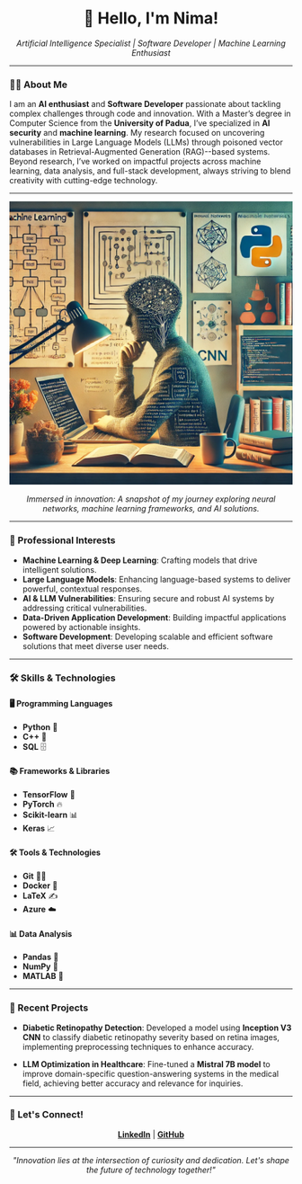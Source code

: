 <h1 align="center">👋 Hello, I'm Nima!</h1>

<p align="center">
  <em>Artificial Intelligence Specialist | Software Developer | Machine Learning Enthusiast</em>
</p>

---

### 👨‍💻 About Me
I am an **AI enthusiast** and **Software Developer** passionate about tackling complex challenges through code and innovation. With a Master’s degree in Computer Science from the **University of Padua**, I’ve specialized in **AI security** and **machine learning**. My research focused on uncovering vulnerabilities in Large Language Models (LLMs) through poisoned vector databases in Retrieval-Augmented Generation (RAG)--based systems. Beyond research, I’ve worked on impactful projects across machine learning, data analysis, and full-stack development, always striving to blend creativity with cutting-edge technology.

---

<p align="center">
  <img src="me.webp" alt="Nima immersed in AI work" width="600">
</p>

<p align="center">
  <em>Immersed in innovation: A snapshot of my journey exploring neural networks, machine learning frameworks, and AI solutions.</em>
</p>

---

### 🌟 Professional Interests
- **Machine Learning & Deep Learning**: Crafting models that drive intelligent solutions.
- **Large Language Models**: Enhancing language-based systems to deliver powerful, contextual responses.
- **AI & LLM Vulnerabilities**: Ensuring secure and robust AI systems by addressing critical vulnerabilities.
- **Data-Driven Application Development**: Building impactful applications powered by actionable insights.
- **Software Development**: Developing scalable and efficient software solutions that meet diverse user needs.

---

### 🛠️ Skills & Technologies

#### 🖥️ Programming Languages
- **Python** 🐍
- **C++** 🚀
- **SQL** 🗄️

#### 📚 Frameworks & Libraries
- **TensorFlow** 🔶
- **PyTorch** 🔥
- **Scikit-learn** 📊
- **Keras** 📈

#### 🛠 Tools & Technologies
- **Git** 🧑‍💻
- **Docker** 🐳
- **LaTeX** ✍️
- **Azure** ☁️

#### 📊 Data Analysis
- **Pandas** 🐼
- **NumPy** 🔢
- **MATLAB** 📐

---

### 🚀 Recent Projects

- **Diabetic Retinopathy Detection**: Developed a model using **Inception V3 CNN** to classify diabetic retinopathy severity based on retina images, implementing preprocessing techniques to enhance accuracy.
  
- **LLM Optimization in Healthcare**: Fine-tuned a **Mistral 7B model** to improve domain-specific question-answering systems in the medical field, achieving better accuracy and relevance for inquiries.

---

### 🤝 Let's Connect!
<p align="center">
  <a href="https://linkedin.com/in/nima-daryabar" target="_blank"><strong>LinkedIn</strong></a> | 
  <a href="https://github.com/nimad70" target="_blank"><strong>GitHub</strong></a>
</p>

---

<p align="center"><em>"Innovation lies at the intersection of curiosity and dedication. Let's shape the future of technology together!"</em></p>







<!---<h1 align="center">👋 Hello, I'm Nima! 👋</h1>

<p align="center">
  <em>Artificial Intelligence Specialist | Software Developer | Machine Learning Enthusiast</em>
</p>

---

### 👨‍💻 About Me
I'm a passionate **AI enthusiast** and **Software Developer** with a love for tackling complex problems through code. I hold a Master’s degree in Computer Science from the **University of Padua**, where I focused my research on **AI security** and **machine learning**. My thesis explored vulnerabilities in Large Language Models (LLMs) through poisoned vector databases in RAG-based systems, and I've since worked on projects across machine learning, data analysis, and full-stack development.

---

<p align="center">
  <img src="me.webp" alt="Nima immersed in AI work" width="600">
</p>

<p align="center">
  <em>That's me in my natural habitat: surrounded by neural networks, Python, and a big cup of coffee! ☕</em>
</p>

---

### 🌟 Areas of Interest
- Machine Learning & Deep Learning
- AI Security & LLM Vulnerabilities
- Data-Driven Application Development
- Full-Stack Development

---

### 🛠️ Skills & Technologies

#### 🖥️ Programming Languages
- **Python** 🐍
- **C++** 🚀
- **SQL** 🗄️

#### 📚 Frameworks & Libraries
- **TensorFlow** 🔶
- **PyTorch** 🔥
- **Scikit-learn** 📊
- **Keras** 📈

#### 🛠 Tools & Technologies
- **Git** 🧑‍💻
- **Docker** 🐳
- **LaTeX** ✍️
- **Azure** ☁️

#### 📊 Data Analysis
- **Pandas** 🐼
- **NumPy** 🔢
- **MATLAB** 📐

---

### 🚀 Recent Projects

- **Diabetic Retinopathy Detection**: Developed a model using **Inception V3 CNN** to classify diabetic retinopathy severity based on retina images, enhancing accuracy through preprocessing techniques.
  
- **LLM Optimization in Healthcare**: Fine-tuned a **Mistral 7B model** to improve question-answering systems in the medical field, achieving better accuracy and relevance for domain-specific inquiries.

---

### 🤝 Let's Connect!
- **LinkedIn**: [nima-daryabar](https://linkedin.com/in/nima-daryabar)
- **GitHub**: [nimad70](https://github.com/nimad70)

---

<p align="center"><em>"Curiosity drives my work, and innovation fuels my passion. Let's collaborate and build something amazing!"</em></p>






<!---<h1 align="center">👋 Hello, I'm Nima!</h1>

<p align="center">
  <em>Artificial Intelligence Specialist | Software Developer | Machine Learning Enthusiast</em>
</p>

---

### 👨‍💻 About Me
I'm a passionate **AI enthusiast** and **Software Developer** with a love for tackling complex problems through code. I hold a Master’s degree in Computer Science from the **University of Padua**, where I focused my research on **AI security** and **machine learning**. My thesis explored vulnerabilities in Large Language Models (LLMs) through poisoned vector databases in RAG-based systems, and I've since worked on projects across machine learning, data analysis, and full-stack development.

---

### 🌟 Areas of Interest
- **Machine Learning & Deep Learning**
- **Large Language Models**
- **AI & LLM Vulnerabilities**
- **Data-Driven Application Development**
- **Software Development**

---

### 🛠️ Skills & Technologies

#### 🖥️ Programming Languages
- **Python** 🐍
- **C++** 🚀
- **SQL** 🗄️

#### 📚 Frameworks & Libraries
- **TensorFlow** 🔶
- **PyTorch** 🔥
- **Scikit-learn** 📊
- **Keras** 📈

#### 🛠 Tools & Technologies
- **Git** 🧑‍💻
- **Docker** 🐳
- **LaTeX** ✍️
- **Azure** ☁️

#### 📊 Data Analysis
- **Pandas** 🐼
- **NumPy** 🔢
- **MATLAB** 📐

---

### 🚀 Recent Projects

- **Diabetic Retinopathy Detection**: Developed a model using **Inception V3 CNN** to classify diabetic retinopathy severity based on retina images, enhancing accuracy through preprocessing techniques.
  
- **LLM Optimization in Healthcare**: Fine-tuned a **Mistral 7B model** to improve question-answering systems in the medical field, achieving better accuracy and relevance for domain-specific inquiries.

---

### 🤝 Let's Connect!
- **LinkedIn**: [nima-daryabar](https://linkedin.com/in/nima-daryabar)
- **GitHub**: [nimad70](https://github.com/nimad70)

---

<p align="center"><em>"Curiosity drives my work, and innovation fuels my passion. Let's collaborate and build something amazing!"</em></p>
--->






<!---<h1 align="center">👋 Hello, I'm Nima! 👋</h1>

<p align="center">
  <em>Artificial Intelligence Specialist | Software Developer | Machine Learning Enthusiast</em>
</p>

---

### 👨‍💻 About Me
I'm a passionate **AI enthusiast** and **Software Developer** with a love for tackling complex problems through code. I hold a Master’s degree in Computer Science from the **University of Padua**, where I focused my research on **AI security** and **machine learning**. My thesis explored vulnerabilities in Large Language Models (LLMs) through poisoned vector databases in RAG-based systems, and I've since worked on projects across machine learning, data analysis, and full-stack development.

---

### 🌟 Areas of Interest
- **Machine Learning & Deep Learning**
- **Large Language Models**
- **AI & LLM Vulnerabilities**
- **Data-Driven Application Development**
- **Software Development**

---

### 🛠️ Skills & Technologies

#### 🖥️ Programming Languages
<p>
  <img src="https://img.shields.io/badge/Python-3776AB?style=for-the-badge&logo=python&logoColor=white" alt="Python">
  <img src="https://img.shields.io/badge/C++-00599C?style=for-the-badge&logo=cplusplus&logoColor=white" alt="C++">
  <img src="https://img.shields.io/badge/SQL-4479A1?style=for-the-badge&logo=postgresql&logoColor=white" alt="SQL">
</p>

#### 📚 Frameworks & Libraries
<p>
  <img src="https://img.shields.io/badge/TensorFlow-FF6F00?style=for-the-badge&logo=tensorflow&logoColor=white" alt="TensorFlow">
  <img src="https://img.shields.io/badge/PyTorch-EE4C2C?style=for-the-badge&logo=pytorch&logoColor=white" alt="PyTorch">
  <img src="https://img.shields.io/badge/Scikit--learn-F7931E?style=for-the-badge&logo=scikit-learn&logoColor=white" alt="Scikit-learn">
  <img src="https://img.shields.io/badge/Keras-D00000?style=for-the-badge&logo=keras&logoColor=white" alt="Keras">
</p>

#### 🛠 Tools & Technologies
<p>
  <img src="https://img.shields.io/badge/Git-F05032?style=for-the-badge&logo=git&logoColor=white" alt="Git">
  <img src="https://img.shields.io/badge/Docker-2496ED?style=for-the-badge&logo=docker&logoColor=white" alt="Docker">
  <img src="https://img.shields.io/badge/LATEX-008080?style=for-the-badge&logo=latex&logoColor=white" alt="LaTeX">
  <img src="https://img.shields.io/badge/Azure-0078D4?style=for-the-badge&logo=microsoft-azure&logoColor=white" alt="Azure">
</p>

#### 📊 Data Analysis
<p>
  <img src="https://img.shields.io/badge/Pandas-150458?style=for-the-badge&logo=pandas&logoColor=white" alt="Pandas">
  <img src="https://img.shields.io/badge/NumPy-013243?style=for-the-badge&logo=numpy&logoColor=white" alt="NumPy">
  <img src="https://img.shields.io/badge/MATLAB-0076A8?style=for-the-badge&logo=Mathworks&logoColor=white" alt="MATLAB">
</p>

---

### 🚀 Recent Projects

- **Diabetic Retinopathy Detection**: Developed a model using **Inception V3 CNN** to classify diabetic retinopathy severity based on retina images, enhancing accuracy through preprocessing techniques.
  
- **LLM Optimization in Healthcare**: Fine-tuned a **Mistral 7B model** to improve question-answering systems in the medical field, achieving better accuracy and relevance for domain-specific inquiries.

---

### 🤝 Let's Connect!
<p>
  <a href="https://linkedin.com/in/nima-daryabar"><img src="https://img.shields.io/badge/LinkedIn-0A66C2?style=for-the-badge&logo=linkedin&logoColor=white" alt="LinkedIn"></a>
  <a href="https://github.com/nimad70"><img src="https://img.shields.io/badge/GitHub-181717?style=for-the-badge&logo=github&logoColor=white" alt="GitHub"></a>
</p>

---

<p align="center"><em>"Curiosity drives my work, and innovation fuels my passion. Let's collaborate and build something amazing!"</em></p>

--->


<!---# 👋 Hello, I'm Nima!

I'm an **Artificial Intelligence enthusiast** and **Software Developer** with a passion for solving complex problems through code. With a Master's degree in Computer Science from the University of Padua, I've focused my academic journey on **AI security** and **machine learning** innovation. Recently, I worked on exposing vulnerabilities in Large Language Models (LLMs) using poisoned vector databases in RAG-based systems as part of my thesis. My journey has taken me from freelance projects to research internships, always driven by a love for pushing the boundaries of technology.

### 💡 My Interests:
- Machine Learning & Deep Learning
- AI & LLM Vulnerabilities
- Data-Driven Application Development
- Large Language Models

### 🛠 Skills:
#### Programming Languages:
![Python](https://img.shields.io/badge/Python-3776AB?style=for-the-badge&logo=python&logoColor=white)
![C++](https://img.shields.io/badge/C++-00599C?style=for-the-badge&logo=cplusplus&logoColor=white)
![SQL](https://img.shields.io/badge/SQL-4479A1?style=for-the-badge&logo=postgresql&logoColor=white)

#### Frameworks & Libraries:
![TensorFlow](https://img.shields.io/badge/TensorFlow-FF6F00?style=for-the-badge&logo=tensorflow&logoColor=white)
![Scikit-learn](https://img.shields.io/badge/Scikit--learn-F7931E?style=for-the-badge&logo=scikit-learn&logoColor=white)

#### Tools & Technologies:
![Git](https://img.shields.io/badge/Git-F05032?style=for-the-badge&logo=git&logoColor=white)
![Docker](https://img.shields.io/badge/Docker-2496ED?style=for-the-badge&logo=docker&logoColor=white)
![Azure](https://img.shields.io/badge/Azure-0078D4?style=for-the-badge&logo=microsoft-azure&logoColor=white)

#### Data Analysis:
![Pandas](https://img.shields.io/badge/Pandas-150458?style=for-the-badge&logo=pandas&logoColor=white)
![NumPy](https://img.shields.io/badge/NumPy-013243?style=for-the-badge&logo=numpy&logoColor=white)
![MATLAB](https://img.shields.io/badge/MATLAB-0076A8?style=for-the-badge&logo=Mathworks&logoColor=white)

### 🌟 Recent Projects:
- **Diabetic Retinopathy Detection**: Using **Inception V3 CNN**, I developed a model to classify the severity of diabetic retinopathy based on retina images.
- **LLM Optimization in Healthcare**: Fine-tuned a **Mistral 7B model** to improve question-answering systems in the medical field, enhancing accuracy and relevance.

### 🤝 Let's Connect!
- **[LinkedIn](https://linkedin.com/in/nima-daryabar)**
- **[GitHub](https://github.com/nimad70)**

*"Curiosity drives my work, and innovation fuels my passion. Let's collaborate and build something amazing!"*
--->



<!--

## Hi there 👋

**nimad70/nimad70** is a ✨ _special_ ✨ repository because its `README.md` (this file) appears on your GitHub profile.

Here are some ideas to get you started:

- 🔭 I’m currently working on ...
- 🌱 I’m currently learning ...
- 👯 I’m looking to collaborate on ...
- 🤔 I’m looking for help with ...
- 💬 Ask me about ...
- 📫 How to reach me: ...
- 😄 Pronouns: ...
- ⚡ Fun fact: ...
-->
